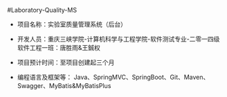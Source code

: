 #Laboratory-Quality-MS

* 项目名称：实验室质量管理系统（后台）

* 开发人员：重庆三峡学院-计算机科学与工程学院-软件测试专业-二零一四级软件工程一班：唐胜雨&王鋮权

* 项目预计时间：至项目创建起三个月

* 编程语言及框架等： Java、SpringMVC、SpringBoot、Git、Maven、Swagger、MyBatis&MyBatisPlus

